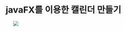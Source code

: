 
  <h1>javaFX를 이용한 캘린더 만들기</h1>
<ul>
  <img src="https://user-images.githubusercontent.com/53304263/71404787-d2a13c80-2676-11ea-8a3f-f9e28f85a08d.gif">
</ul>
